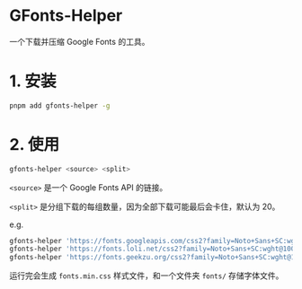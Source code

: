 # GFonts-Helper

一个下载并压缩 Google Fonts 的工具。

# 1. 安装

```bash
pnpm add gfonts-helper -g
```

# 2. 使用

```bash
gfonts-helper <source> <split>
```

`<source>` 是一个 Google Fonts API 的链接。

`<split>` 是分组下载的每组数量，因为全部下载可能最后会卡住，默认为 20。

e.g.

```bash
gfonts-helper 'https://fonts.googleapis.com/css2?family=Noto+Sans+SC:wght@100..900&display=swap'
gfonts-helper 'https://fonts.loli.net/css2?family=Noto+Sans+SC:wght@100..900&display=swap'
gfonts-helper 'https://fonts.geekzu.org/css2?family=Noto+Sans+SC:wght@100..900&display=swap'
```

运行完会生成 `fonts.min.css` 样式文件，和一个文件夹 `fonts/` 存储字体文件。
